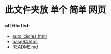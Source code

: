 # 此文件夹放 单个 简单 网页

### all file list:

- [auto_circles.html](auto_circles.html)
- [base64.html](base64.html)
- [README.md](README.md)
